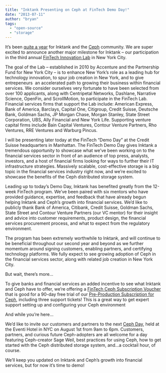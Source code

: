 ```yaml
---
title: "Inktank Presenting on Ceph at FinTech Demo Day!"
date: "2013-07-11"
author: "bryan"
tags: 
  - "open-source"
  - "storage"
---
```


It’s been [quite a year](http://www.inktank.com/culture/what-a-year-1/) for Inktank and the [Ceph](http://ceph.com/) community. We are super excited to announce another major milestone for Inktank – our participation in the third annual [FinTech Innovation Lab](http://www.fintechinnovationlab.com/) in New York City.

The goal of the Lab – established in 2010 by Accenture and the Partnership Fund for New York City – is to enhance New York’s role as a leading hub for technology innovation, to spur job creation in New York, and to give entrepeneurs  an accelerated path to growing their business within financial services. We consider ourselves very fortunate to have been selected from over 100 applicants, along with Centripetal Networks, Dashlane, Narrative Science, OpenFin, and ScrollMotion, to participate in the FinTech Lab. Financial services firms that support the Lab include: American Express, Bank of America, Barclays, Capital One, Citigroup, Credit Suisse, Deutsche Bank, Goldman Sachs, JP Morgan Chase, Morgan Stanley, State Street Corporation, UBS, Ally Financial and New York Life. Supporting venture capital firms include Bain Capital Ventures, Contour Venture Partners, Rho Ventures, RRE Ventures and Warburg Pincus.

I will be presenting later today at the FinTech “Demo Day” at the Credit Suisse headquarters in Manhattan. The FinTech Demo Day gives Inktank a tremendous opportunity to showcase what we’ve been working on to the financial services sector in front of an audience of top press, analysts, investors, and a host of financial firms looking for ways to further their IT infrastructure strategies. Massively scalable, cost-effective storage is a big topic in the financial services industry right now, and we’re excited to showcase the benefits of the Ceph distributed storage system.

Leading up to today’s Demo Day, Inktank has benefited greatly from the 12-week FinTech program. We’ve been paired with six mentors who have provided guidance, expertise, and feedback that have already begun helping Inktank and Ceph’s growth into financial services. We’d like to publicly thank Bank of America, Citibank, Credit Suisse, Goldman Sachs, State Street and Contour Venture Partners (our VC mentor) for their insight and advice into customer requirements, product design, the financial services procurement process, and what to expect from the regulatory environment.

The program has been extremely worthwhile to Inktank, and will continue to be beneficial throughout our second year and beyond as we further momentum around signing customers, enabling partners, and certifying technology platforms. We fully expect to see growing adoption of Ceph in the financial services sector, along with related job creation in New York City.

But wait, there’s more…

To give banks and financial services an added incentive to see what Inktank and Ceph have to offer, we’re offering a [FinTech Ceph Subscription Voucher](http://www.inktank.com/fintech) that is good for a 90-day free trial of our [Pre-Production Subscription for Ceph](http://www.inktank.com/pps-form/), including three support tickets! This is a great way to get expert support setting up and configuring your Ceph environment

And while you’re here…

We’d like to invite our customers and partners to the next [Ceph Day](http://www.inktank.com/CEPHdays/), held at the Eventi Hotel in NYC on August 1st from 9am to 6pm. Customers, partners, and curious future Ceph-adopters are all welcome for a day featuring Ceph-creator Sage Weil, best practices for using Ceph, how to get started with the Ceph distributed storage system, and…a cocktail hour, of course.

We’ll keep you updated on Inktank and Ceph’s growth into financial services, but for now it’s time to demo!

